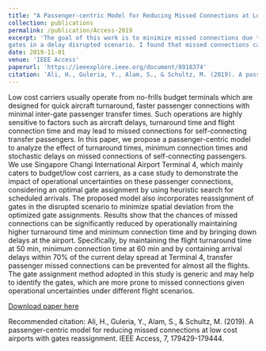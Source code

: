 ```yaml
---
title: "A Passenger-centric Model for Reducing Missed Connections at Low Cost Airports with Gates Reassignment"
collection: publications
permalink: /publication/Access-2019
excerpt: 'The goal of this work is to minimize missed connections due to arrival delays at airports. I quantified the impact of operational uncertainties on passenger connections using Singapore Changi International Airport Terminal 4 layout and six month ADS-B data. The proposed passenger centric model, in this study, also advises about reassignment of
gates in a delay disrupted scenario. I found that missed connections can be significantly reduced by operationally maintaining higher turnaround time and minimum connection time at airports.'
date: 2019-11-01
venue: 'IEEE Access'
paperurl: 'https://ieeexplore.ieee.org/document/8918374'
citation: 'Ali, H., Guleria, Y., Alam, S., & Schultz, M. (2019). A passenger-centric model for reducing missed connections at low cost airports with gates reassignment. IEEE Access, 7, 179429-179444.'
---
```

Low cost carriers usually operate from no-frills budget terminals which are designed for quick
aircraft turnaround, faster passenger connections with minimal inter-gate passenger transfer times. Such
operations are highly sensitive to factors such as aircraft delays, turnaround time and flight connection time
and may lead to missed connections for self-connecting transfer passengers. In this paper, we propose a
passenger-centric model to analyze the effect of turnaround times, minimum connection times and stochastic
delays on missed connections of self-connecting passengers. We use Singapore Changi International Airport
Terminal 4, which mainly caters to budget/low cost carriers, as a case study to demonstrate the impact of
operational uncertainties on these passenger connections, considering an optimal gate assignment by using
heuristic search for scheduled arrivals. The proposed model also incorporates reassignment of gates in the
disrupted scenario to minimize spatial deviation from the optimized gate assignments. Results show that the
chances of missed connections can be significantly reduced by operationally maintaining higher turnaround
time and minimum connection time and by bringing down delays at the airport. Specifically, by maintaining
the flight turnaround time at 50 min, minimum connection time at 60 min and by containing arrival delays
within 70% of the current delay spread at Terminal 4, transfer passenger missed connections can be prevented
for almost all the flights. The gate assignment method adopted in this study is generic and may help to identify
the gates, which are more prone to missed connections given operational uncertainties under different flight
scenarios.

[Download paper here](https://ieeexplore.ieee.org/stamp/stamp.jsp?arnumber=8918374)

Recommended citation: Ali, H., Guleria, Y., Alam, S., & Schultz, M. (2019). A passenger-centric model for reducing missed connections at low cost airports with gates reassignment. IEEE Access, 7, 179429-179444.